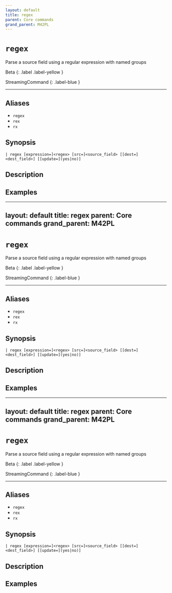 ```yaml
---
layout: default
title: regex
parent: Core commands
grand_parent: M42PL
---
```


# `regex`

Parse a source field using a regular expression with named groups

Beta
{: .label .label-yellow }

StreamingCommand
{: .label-blue }

---


## Aliases

* `regex`
* `rex`
* `rx`

## Synopsis

```shell
| regex [expression=]<regex> [src=]<source_field> [[dest=]<dest_field>] [[update=](yes|no)]
```

## Description

## Examples

---
layout: default
title: regex
parent: Core commands
grand_parent: M42PL
---

# `regex`

Parse a source field using a regular expression with named groups

Beta
{: .label .label-yellow }

StreamingCommand
{: .label-blue }

---


## Aliases

* `regex`
* `rex`
* `rx`

## Synopsis

```shell
| regex [expression=]<regex> [src=]<source_field> [[dest=]<dest_field>] [[update=](yes|no)]
```

## Description

## Examples

---
layout: default
title: regex
parent: Core commands
grand_parent: M42PL
---

# `regex`

Parse a source field using a regular expression with named groups

Beta
{: .label .label-yellow }

StreamingCommand
{: .label-blue }

---


## Aliases

* `regex`
* `rex`
* `rx`

## Synopsis

```shell
| regex [expression=]<regex> [src=]<source_field> [[dest=]<dest_field>] [[update=](yes|no)]
```

## Description

## Examples

